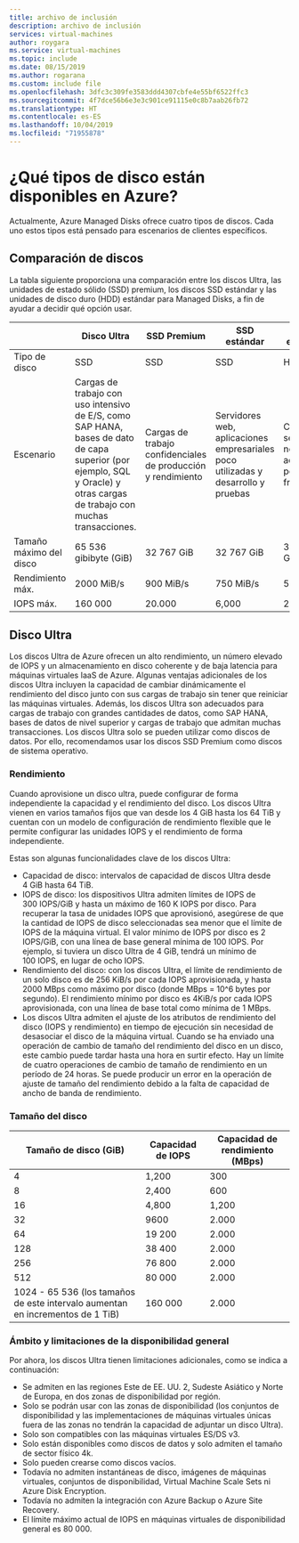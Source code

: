 ```yaml
---
title: archivo de inclusión
description: archivo de inclusión
services: virtual-machines
author: roygara
ms.service: virtual-machines
ms.topic: include
ms.date: 08/15/2019
ms.author: rogarana
ms.custom: include file
ms.openlocfilehash: 3dfc3c309fe3583ddd4307cbfe4e55bf6522ffc3
ms.sourcegitcommit: 4f7dce56b6e3e3c901ce91115e0c8b7aab26fb72
ms.translationtype: HT
ms.contentlocale: es-ES
ms.lasthandoff: 10/04/2019
ms.locfileid: "71955878"
---
```

# <a name="what-disk-types-are-available-in-azure"></a>¿Qué tipos de disco están disponibles en Azure?

Actualmente, Azure Managed Disks ofrece cuatro tipos de discos. Cada uno estos tipos está pensado para escenarios de clientes específicos.

## <a name="disk-comparison"></a>Comparación de discos

La tabla siguiente proporciona una comparación entre los discos Ultra, las unidades de estado sólido (SSD) premium, los discos SSD estándar y las unidades de disco duro (HDD) estándar para Managed Disks, a fin de ayudar a decidir qué opción usar.

|   | Disco Ultra   | SSD Premium   | SSD estándar   | HDD estándar   |
|---------|---------|---------|---------|---------|
|Tipo de disco   |SSD   |SSD   |SSD   |HDD   |
|Escenario   |Cargas de trabajo con uso intensivo de E/S, como SAP HANA, bases de dato de capa superior (por ejemplo, SQL y Oracle) y otras cargas de trabajo con muchas transacciones.   |Cargas de trabajo confidenciales de producción y rendimiento   |Servidores web, aplicaciones empresariales poco utilizadas y desarrollo y pruebas   |Copia de seguridad, no crítico, acceso poco frecuente   |
|Tamaño máximo del disco   |65 536 gibibyte (GiB)    |32 767 GiB    |32 767 GiB   |32 767 GiB   |
|Rendimiento máx.   |2000 MiB/s    |900 MiB/s   |750 MiB/s   |500 MiB/s   |
|IOPS máx.   |160 000    |20.000   |6,000   |2\.000   |

## <a name="ultra-disk"></a>Disco Ultra

Los discos Ultra de Azure ofrecen un alto rendimiento, un número elevado de IOPS y un almacenamiento en disco coherente y de baja latencia para máquinas virtuales IaaS de Azure. Algunas ventajas adicionales de los discos Ultra incluyen la capacidad de cambiar dinámicamente el rendimiento del disco junto con sus cargas de trabajo sin tener que reiniciar las máquinas virtuales. Además, los discos Ultra son adecuados para cargas de trabajo con grandes cantidades de datos, como SAP HANA, bases de datos de nivel superior y cargas de trabajo que admitan muchas transacciones. Los discos Ultra solo se pueden utilizar como discos de datos. Por ello, recomendamos usar los discos SSD Premium como discos de sistema operativo.

### <a name="performance"></a>Rendimiento

Cuando aprovisione un disco ultra, puede configurar de forma independiente la capacidad y el rendimiento del disco. Los discos Ultra vienen en varios tamaños fijos que van desde los 4 GiB hasta los 64 TiB y cuentan con un modelo de configuración de rendimiento flexible que le permite configurar las unidades IOPS y el rendimiento de forma independiente.

Estas son algunas funcionalidades clave de los discos Ultra:

- Capacidad de disco: intervalos de capacidad de discos Ultra desde 4 GiB hasta 64 TiB.
- IOPS de disco: los dispositivos Ultra admiten límites de IOPS de 300 IOPS/GiB y hasta un máximo de 160 K IOPS por disco. Para recuperar la tasa de unidades IOPS que aprovisionó, asegúrese de que la cantidad de IOPS de disco seleccionadas sea menor que el límite de IOPS de la máquina virtual. El valor mínimo de IOPS por disco es 2 IOPS/GiB, con una línea de base general mínima de 100 IOPS. Por ejemplo, si tuviera un disco Ultra de 4 GiB, tendrá un mínimo de 100 IOPS, en lugar de ocho IOPS.
- Rendimiento del disco: con los discos Ultra, el límite de rendimiento de un solo disco es de 256 KiB/s por cada IOPS aprovisionada, y hasta 2000 MBps como máximo por disco (donde MBps = 10^6 bytes por segundo). El rendimiento mínimo por disco es 4KiB/s por cada IOPS aprovisionada, con una línea de base total como mínima de 1 MBps.
- Los discos Ultra admiten el ajuste de los atributos de rendimiento del disco (IOPS y rendimiento) en tiempo de ejecución sin necesidad de desasociar el disco de la máquina virtual. Cuando se ha enviado una operación de cambio de tamaño del rendimiento del disco en un disco, este cambio puede tardar hasta una hora en surtir efecto. Hay un límite de cuatro operaciones de cambio de tamaño de rendimiento en un período de 24 horas. Se puede producir un error en la operación de ajuste de tamaño del rendimiento debido a la falta de capacidad de ancho de banda de rendimiento.

### <a name="disk-size"></a>Tamaño del disco

|Tamaño de disco (GiB)  |Capacidad de IOPS  |Capacidad de rendimiento (MBps)  |
|---------|---------|---------|
|4     |1,200         |300         |
|8     |2,400         |600         |
|16     |4,800         |1,200         |
|32     |9600         |2\.000         |
|64     |19 200         |2\.000         |
|128     |38 400         |2\.000         |
|256     |76 800         |2\.000         |
|512     |80 000         |2\.000         |
|1024 - 65 536 (los tamaños de este intervalo aumentan en incrementos de 1 TiB)     |160 000         |2\.000         |

### <a name="ga-scope-and-limitations"></a>Ámbito y limitaciones de la disponibilidad general

Por ahora, los discos Ultra tienen limitaciones adicionales, como se indica a continuación:

- Se admiten en las regiones Este de EE. UU. 2, Sudeste Asiático y Norte de Europa, en dos zonas de disponibilidad por región.  
- Solo se podrán usar con las zonas de disponibilidad (los conjuntos de disponibilidad y las implementaciones de máquinas virtuales únicas fuera de las zonas no tendrán la capacidad de adjuntar un disco Ultra).
- Solo son compatibles con las máquinas virtuales ES/DS v3.
- Solo están disponibles como discos de datos y solo admiten el tamaño de sector físico 4k.  
- Solo pueden crearse como discos vacíos.  
- Todavía no admiten instantáneas de disco, imágenes de máquinas virtuales, conjuntos de disponibilidad, Virtual Machine Scale Sets ni Azure Disk Encryption.
- Todavía no admiten la integración con Azure Backup o Azure Site Recovery.
- El límite máximo actual de IOPS en máquinas virtuales de disponibilidad general es 80 000.
